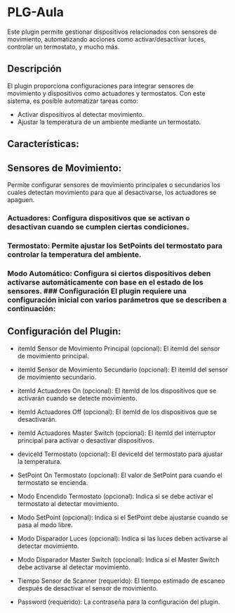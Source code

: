 # PLG-Aula
Este plugin permite gestionar dispositivos relacionados con sensores de movimiento, automatizando acciones como activar/desactivar luces, controlar un termostato, y mucho más.

## Descripción 
El plugin proporciona configuraciones para integrar sensores de movimiento y dispositivos como actuadores y termostatos. Con este sistema, es posible automatizar tareas como:
- Activar dispositivos al detectar movimiento.
- Ajustar la temperatura de un ambiente mediante un termostato.

## Características:
## Sensores de Movimiento:
Permite configurar sensores de movimiento principales o secundarios los cuales detectan movimiento para que al desactivarse, los actuadores se apaguen. 
### Actuadores: Configura dispositivos que se activan o desactivan cuando se cumplen ciertas condiciones. 
### Termostato: Permite ajustar los SetPoints del termostato para controlar la temperatura del ambiente. 
### Modo Automático: Configura si ciertos dispositivos deben activarse automáticamente con base en el estado de los sensores. ### Configuración El plugin requiere una configuración inicial con varios parámetros que se describen a continuación:

## Configuración del Plugin:
- itemId Sensor de Movimiento Principal (opcional): El itemId del sensor de movimiento principal. 
- itemId Sensor de Movimiento Secundario (opcional): El itemId del sensor de movimiento secundario. 
- itemId Actuadores On (opcional): El itemId de los dispositivos que se activarán cuando se detecte movimiento. 
- itemId Actuadores Off (opcional): El itemId de los dispositivos que se desactivarán. 
- itemId Actuadores Master Switch (opcional): El itemId del interruptor principal para activar o desactivar dispositivos.

- deviceId Termostato (opcional): El deviceId del termostato para ajustar la temperatura. 
- SetPoint On Termostato (opcional): El valor de SetPoint para cuando el termostato se encienda.
- Modo Encendido Termostato (opcional): Indica si se debe activar el termostato al detectar movimiento. 
- Modo SetPoint (opcional): Indica si el SetPoint debe ajustarse cuando se pasa al modo libre. 
- Modo Disparador Luces (opcional): Indica si las luces deben activarse al detectar movimiento. 
- Modo Disparador Master Switch (opcional): Indica si el Master Switch debe activarse al detectar movimiento. 
- Tiempo Sensor de Scanner (requerido): El tiempo estimado de escaneo después de desactivar el sensor de movimiento.

- Password (requerido): La contraseña para la configuración del plugin.
